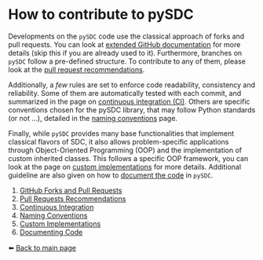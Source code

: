 # How to contribute to pySDC

Developments on the `pySDC` code use the classical approach of forks and pull requests.
You can look at [extended GitHub documentation](https://docs.github.com/en/pull-requests/collaborating-with-pull-requests/getting-started/about-collaborative-development-models) for more details (skip this if you are already used to it). Furthermore, branches on `pySDC` follow a pre-defined structure. To contribute to any of them, please look at the [pull request recommendations](./docs/contrib/01_pull_requests.md).

Additionally, a _few_ rules are set to enforce code readability, consistency and reliability. Some of them are automatically tested with each commit, and summarized in the page on [continuous integration (CI)](./docs/contrib/02_continuous_integration.md).
Others are specific conventions chosen for the pySDC library, that may follow Python standards (or not ...), detailed in the [naming conventions](./docs/contrib/03_naming_conventions.md) page.

Finally, while `pySDC` provides many base functionalities that implement classical flavors of SDC, it also allows problem-specific applications through Object-Oriented Programming (OOP) and the implementation of custom inherited classes.
This follows a specific OOP framework, you can look at the page on [custom implementations](./docs/contrib/04_custom_implementations.md) for more details. Additional guideline are also given on how to [document the code](./docs/contrib/05_documenting_code.md) in `pySDC`.

1. [GitHub Forks and Pull Requests](https://docs.github.com/en/pull-requests/collaborating-with-pull-requests/getting-started/about-collaborative-development-models)
2. [Pull Requests Recommendations](./docs/contrib/01_pull_requests.md)
3. [Continuous Integration](./docs/contrib/02_continuous_integration.md)
4. [Naming Conventions](./docs/contrib/03_naming_conventions.md)
5. [Custom Implementations](./docs/contrib/04_custom_implementations.md)
6. [Documenting Code](./docs/contrib/05_documenting_code.md)

:arrow_left: [Back to main page](./README.md)